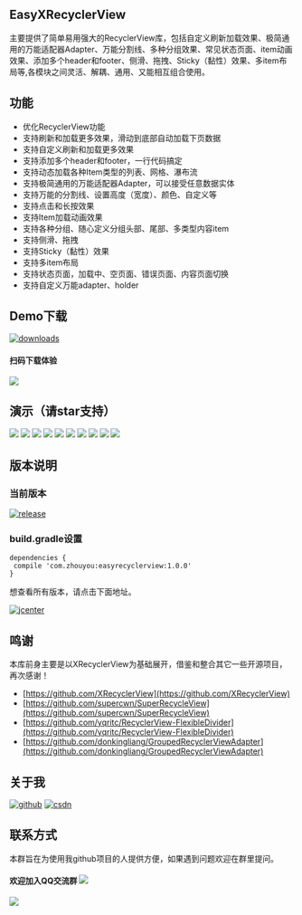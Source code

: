 ## EasyXRecyclerView
主要提供了简单易用强大的RecyclerView库，包括自定义刷新加载效果、极简通用的万能适配器Adapter、万能分割线、多种分组效果、常见状态页面、item动画效果、添加多个header和footer、侧滑、拖拽、Sticky（黏性）效果、多item布局等,各模块之间灵活、解耦、通用、又能相互组合使用。

## 功能
- 优化RecyclerView功能
- 支持刷新和加载更多效果，滑动到底部自动加载下页数据
- 支持自定义刷新和加载更多效果
- 支持添加多个header和footer，一行代码搞定
- 支持动态加载各种Item类型的列表、网格、瀑布流
- 支持极简通用的万能适配器Adapter，可以接受任意数据实体
- 支持万能的分割线、设置高度（宽度）、颜色、自定义等
- 支持点击和长按效果
- 支持Item加载动画效果
- 支持各种分组、随心定义分组头部、尾部、多类型内容item
- 支持侧滑、拖拽
- 支持Sticky（黏性）效果
- 支持多item布局
- 支持状态页面，加载中、空页面、错误页面、内容页面切换
- 支持自定义万能adapter、holder

## Demo下载

[![downloads](https://img.shields.io/badge/downloads-2.2M-blue.svg)](https://github.com/zhou-you/EasyXRecyclerView/blob/master/apk/easyxrecyclerview_demo.apk?raw=true)

#### 扫码下载体验

![](https://github.com/zhou-you/EasyXRecyclerView/blob/master/screenshot/down.png?raw=true)

## 演示（请star支持）
![](https://github.com/zhou-you/EasyXRecyclerView/raw/master/screenshot/1.gif) ![](https://github.com/zhou-you/EasyXRecyclerView/raw/master/screenshot/2.gif)
![](https://github.com/zhou-you/EasyXRecyclerView/raw/master/screenshot/3.gif) ![](https://github.com/zhou-you/EasyXRecyclerView/raw/master/screenshot/4.gif)
![](https://github.com/zhou-you/EasyXRecyclerView/raw/master/screenshot/5.gif) ![](https://github.com/zhou-you/EasyXRecyclerView/raw/master/screenshot/6.gif)
![](https://github.com/zhou-you/EasyXRecyclerView/raw/master/screenshot/7.gif) ![](https://github.com/zhou-you/EasyXRecyclerView/raw/master/screenshot/8.gif)
![](https://github.com/zhou-you/EasyXRecyclerView/raw/master/screenshot/9.gif) ![](https://github.com/zhou-you/EasyXRecyclerView/raw/master/screenshot/10.gif)

## 版本说明

### 当前版本

[![release](https://img.shields.io/badge/release-V1.0.0-orange.svg)](https://github.com/zhou-you/EasyXRecyclerView/blob/master/update.md)

### build.gradle设置
```
dependencies {
 compile 'com.zhouyou:easyrecyclerview:1.0.0'
}
```
想查看所有版本，请点击下面地址。

[![jcenter](https://img.shields.io/badge/Jcenter-Latest%20Release-orange.svg)](https://jcenter.bintray.com/com/zhouyou/easyrecyclerview/)

## 鸣谢
本库前身主要是以XRecyclerView为基础展开，借鉴和整合其它一些开源项目，再次感谢！
- [https://github.com/XRecyclerView](https://github.com/XRecyclerView)
- [https://github.com/supercwn/SuperRecycleView](https://github.com/supercwn/SuperRecycleView)
- [https://github.com/yqritc/RecyclerView-FlexibleDivider](https://github.com/yqritc/RecyclerView-FlexibleDivider)
- [https://github.com/donkingliang/GroupedRecyclerViewAdapter](https://github.com/donkingliang/GroupedRecyclerViewAdapter)

## 关于我
[![github](https://img.shields.io/badge/GitHub-zhou--you-green.svg)](https://github.com/zhou-you)   [![csdn](https://img.shields.io/badge/CSDN-zhouy478319399-green.svg)](http://blog.csdn.net/zhouy478319399)
## 联系方式
本群旨在为使用我github项目的人提供方便，如果遇到问题欢迎在群里提问。

#### 欢迎加入QQ交流群 [![](https://img.shields.io/badge/%E7%82%B9%E6%88%91%E4%B8%80%E9%94%AE%E5%8A%A0%E5%85%A5QQ%E7%BE%A4-581235049-blue.svg)](http://shang.qq.com/wpa/qunwpa?idkey=1e1f4bcfd8775a55e6cf6411f6ff0e7058ff469ef87c4d1e67890c27f0c5a390)
![](http://img.blog.csdn.net/20170601165330238)
